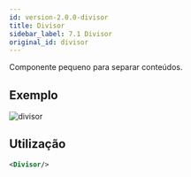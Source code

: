 ```yaml
---
id: version-2.0.0-divisor
title: Divisor
sidebar_label: 7.1 Divisor
original_id: divisor
---
```


Componente pequeno para separar conteúdos.

## Exemplo

![divisor](assets/images_components/v2.0.0/divisor.png)

## Utilização

```xml
<Divisor/>
```
